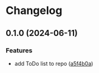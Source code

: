 # Changelog

## 0.1.0 (2024-06-11)


### Features

* add ToDo list to repo ([a5f4b0a](https://github.com/feeph/libi2c-emc2101-python/commit/a5f4b0a65a53cc667bb808d58d3c0b940219de9c))
